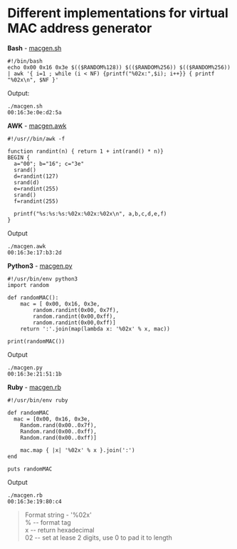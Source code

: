 # Different implementations for virtual MAC address generator

**Bash** - [macgen.sh](https://github.com/MagicVin/Virtualization-Lab/macgen.sh)
```
#!/bin/bash
echo 0x00 0x16 0x3e $(($RANDOM%128)) $(($RANDOM%256)) $(($RANDOM%256)) | awk '{ i=1 ; while (i < NF) {printf("%02x:",$i); i++}} { printf "%02x\n", $NF }'
```
Output:
```
./macgen.sh
00:16:3e:0e:d2:5a
```

**AWK** - [macgen.awk](https://github.com/MagicVin/Virtualization-Lab/macgen.awk)
```
#!/usr//bin/awk -f

function randint(n) { return 1 + int(rand() * n)}
BEGIN { 
  a="00"; b="16"; c="3e"
  srand()
  d=randint(127)
  srand(d)
  e=randint(255)
  srand()
  f=randint(255)

  printf("%s:%s:%s:%02x:%02x:%02x\n", a,b,c,d,e,f)
}
```
Output
```
./macgen.awk
00:16:3e:17:b3:2d
```

**Python3** - [macgen.py](https://github.com/MagicVin/Virtualization-Lab/macgen.py)
```
#!/usr/bin/env python3
import random

def randomMAC():
	mac = [ 0x00, 0x16, 0x3e,
		random.randint(0x00, 0x7f),
		random.randint(0x00,0xff),
		random.randint(0x00,0xff)]
	return ':'.join(map(lambda x: '%02x' % x, mac))

print(randomMAC())	
```
Output
```
./macgen.py 
00:16:3e:21:51:1b
```

**Ruby** - [macgen.rb](https://github.com/MagicVin/Virtualization-Lab/macgen.rb)
```
#!/usr/bin/env ruby

def randomMAC
  mac = [0x00, 0x16, 0x3e,
    Random.rand(0x00..0x7f),
    Random.rand(0x00..0xff),
    Random.rand(0x00..0xff)]
    
    mac.map { |x| '%02x' % x }.join(':')
end

puts randomMAC
```
Output
```
./macgen.rb
00:16:3e:19:80:c4
```

> Format string - '%02x'  
>  %  -- format tag  
>  x  -- return hexadecimal  
> 02  -- set at lease 2 digits, use 0 to pad it to length

